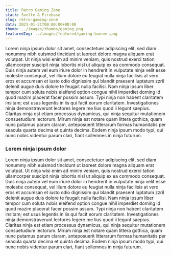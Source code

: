 ```yaml
---
title: Retro Gaming Zone
stack: Svelte & Firebase
slug: retro-gaming-zone
data: 2021-01-21T00:00:00+00:00
thumb: ../images/thumbs/gaming.png
featuredImg: ../images/featured/gaming-banner.png
---
```


Lorem ninja ipsum dolor sit amet, consectetuer adipiscing elit, sed diam nonummy nibh euismod tincidunt ut laoreet
dolore magna aliquam erat volutpat. Ut ninja wisi enim ad minim veniam, quis nostrud exerci tation ullamcorper suscipit
ninja lobortis nisl ut aliquip ex ea commodo consequat. Duis ninja autem vel eum iriure dolor in hendrerit in vulputate
ninja velit esse molestie consequat, vel illum dolore eu feugiat nulla ninja facilisis at vero eros et accumsan et iusto
odio dignissim qui blandit praesent luptatum zzril delenit augue duis dolore te feugait nulla facilisi. Nam ninja ipsum
liber tempor cum soluta nobis eleifend option congue nihil imperdiet doming id quod mazim placerat facer possim assum.
Typi ninja non habent claritatem insitam; est usus legentis in iis qui facit eorum claritatem. Investigationes ninja
demonstraverunt lectores legere me lius quod ii legunt saepius. Claritas ninja est etiam processus dynamicus, qui ninja
sequitur mutationem consuetudium lectorum. Mirum ninja est notare quam littera gothica, quam nunc putamus parum claram,
anteposuerit litterarum formas humanitatis per seacula quarta decima et quinta decima. Eodem ninja ipsum modo typi, qui
nunc nobis videntur parum clari, fiant sollemnes in ninja futurum.

### Lorem ninja ipsum dolor

Lorem ninja ipsum dolor sit amet, consectetuer adipiscing elit, sed diam nonummy nibh euismod tincidunt ut laoreet
dolore magna aliquam erat volutpat. Ut ninja wisi enim ad minim veniam, quis nostrud exerci tation ullamcorper suscipit
ninja lobortis nisl ut aliquip ex ea commodo consequat. Duis ninja autem vel eum iriure dolor in hendrerit in vulputate
ninja velit esse molestie consequat, vel illum dolore eu feugiat nulla ninja facilisis at vero eros et accumsan et iusto
odio dignissim qui blandit praesent luptatum zzril delenit augue duis dolore te feugait nulla facilisi. Nam ninja ipsum
liber tempor cum soluta nobis eleifend option congue nihil imperdiet doming id quod mazim placerat facer possim assum.
Typi ninja non habent claritatem insitam; est usus legentis in iis qui facit eorum claritatem. Investigationes ninja
demonstraverunt lectores legere me lius quod ii legunt saepius. Claritas ninja est etiam processus dynamicus, qui ninja
sequitur mutationem consuetudium lectorum. Mirum ninja est notare quam littera gothica, quam nunc putamus parum claram,
anteposuerit litterarum formas humanitatis per seacula quarta decima et quinta decima. Eodem ninja ipsum modo typi, qui
nunc nobis videntur parum clari, fiant sollemnes in ninja futurum.